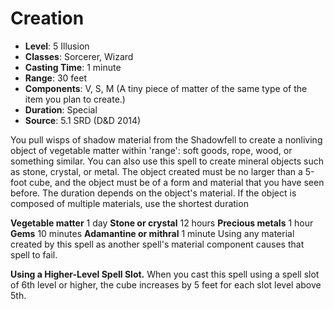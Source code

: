 # Creation

- **Level**: 5 Illusion
- **Classes**: Sorcerer, Wizard
- **Casting Time**: 1 minute
- **Range**: 30 feet
- **Components**: V, S, M (A tiny piece of matter of the same type of the item you plan to create.)
- **Duration**: Special
- **Source**: 5.1 SRD (D&D 2014)

You pull wisps of shadow material from the Shadowfell to create a nonliving object of vegetable matter within 'range': soft goods, rope, wood, or something similar. You can also use this spell to create mineral objects such as stone, crystal, or metal. The object created must be no larger than a 5-foot cube, and the object must be of a form and material that you have seen before. The duration depends on the object's material. If the object is composed of multiple materials, use the shortest duration

 **Vegetable matter** 1 day **Stone or crystal** 12 hours **Precious metals** 1 hour **Gems** 10 minutes **Adamantine or mithral** 1 minute Using any material created by this spell as another spell's material component causes that spell to fail.

**Using a Higher-Level Spell Slot.** When you cast this spell using a spell slot of 6th level or higher, the cube increases by 5 feet for each slot level above 5th.
